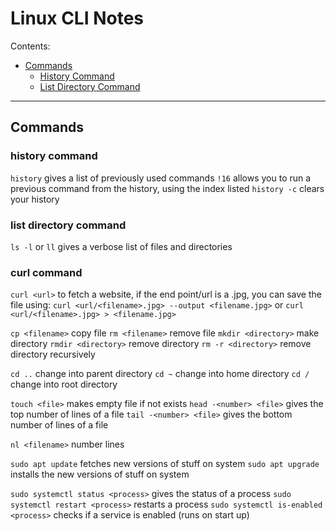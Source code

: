 # Linux CLI Notes

Contents:
- [Commands](#commands)
    - [History Command](#history-command)
    - [List Directory Command](#list-directory-command)

---

## Commands
### history command
`history` gives a list of previously used commands
`!16` allows you to run a previous command from the history, using the index listed
`history -c` clears your history 


### list directory command
`ls -l` or `ll` gives a verbose list of files and directories

### curl command
`curl <url>` to fetch a website, if the end point/url is a .jpg, you can save the file using: `curl <url/<filename>.jpg> --output <filename.jpg>` or `curl <url/<filename>.jpg> > <filename.jpg>`

`cp <filename>` copy file
`rm <filename>` remove file
`mkdir <directory>` make directory
`rmdir <directory>` remove directory
`rm -r <directory>` remove directory recursively

`cd ..` change into parent directory
`cd ~` change into home directory
`cd /` change into root directory

`touch <file>` makes empty file if not exists
`head -<number> <file>` gives the top number of lines of a file
`tail -<number> <file>` gives the bottom number of lines of a file

`nl <filename>` number lines

`sudo apt update` fetches new versions of stuff on system
`sudo apt upgrade` installs the new versions of stuff on system

`sudo systemctl status <process>` gives the status of a process
`sudo systemctl restart <process>` restarts a process
`sudo systemctl is-enabled <process>` checks if a service is enabled (runs on start up)


